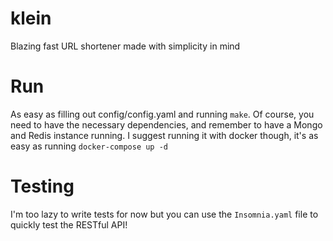 # klein
Blazing fast URL shortener made with simplicity in mind

# Run
As easy as filling out config/config.yaml and running `make`. Of course, you need to have the necessary dependencies, and remember to have a Mongo and Redis instance running.
I suggest running it with docker though, it's as easy as running `docker-compose up -d`

# Testing
I'm too lazy to write tests for now but you can use the `Insomnia.yaml` file to quickly test the RESTful API!
